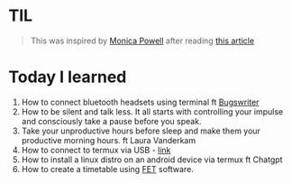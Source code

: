 # TIL

> This was inspired by [Monica Powell](https://monica.dev) after reading [this article](https://github.com/readme/guides/private-documentation)

# Today I learned

1. How to connect bluetooth headsets using terminal ft [Bugswriter](https://youtu.be/Jhzqm8JKekk?si=uEIsigaQgovz4MHz)
1. How to be silent and talk less. It all starts with controlling your impulse and consciously take a pause before you speak.
1. Take your unproductive hours before sleep and make them your productive morning hours. ft Laura Vanderkam
1. How to connect to termux via USB - [link](https://glow.li/posts/access-termux-via-usb/)
1. How to install a linux distro on an android device via termux ft Chatgpt
1. How to create a timetable using [FET](https://lalescu.ro/liviu/fet/) software.
